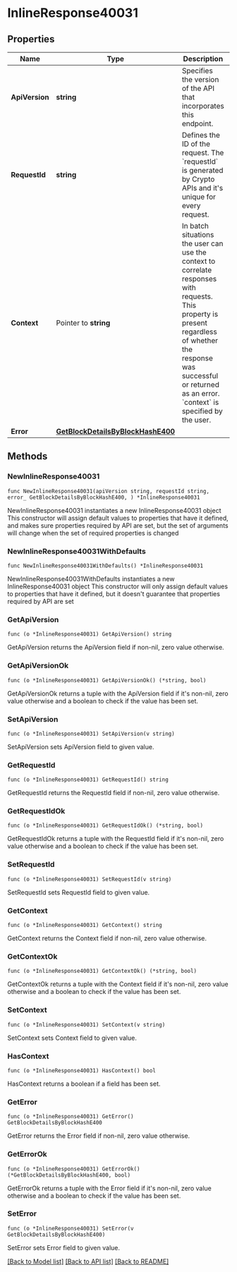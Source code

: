 # InlineResponse40031

## Properties

Name | Type | Description | Notes
------------ | ------------- | ------------- | -------------
**ApiVersion** | **string** | Specifies the version of the API that incorporates this endpoint. | 
**RequestId** | **string** | Defines the ID of the request. The &#x60;requestId&#x60; is generated by Crypto APIs and it&#39;s unique for every request. | 
**Context** | Pointer to **string** | In batch situations the user can use the context to correlate responses with requests. This property is present regardless of whether the response was successful or returned as an error. &#x60;context&#x60; is specified by the user. | [optional] 
**Error** | [**GetBlockDetailsByBlockHashE400**](GetBlockDetailsByBlockHashE400.md) |  | 

## Methods

### NewInlineResponse40031

`func NewInlineResponse40031(apiVersion string, requestId string, error_ GetBlockDetailsByBlockHashE400, ) *InlineResponse40031`

NewInlineResponse40031 instantiates a new InlineResponse40031 object
This constructor will assign default values to properties that have it defined,
and makes sure properties required by API are set, but the set of arguments
will change when the set of required properties is changed

### NewInlineResponse40031WithDefaults

`func NewInlineResponse40031WithDefaults() *InlineResponse40031`

NewInlineResponse40031WithDefaults instantiates a new InlineResponse40031 object
This constructor will only assign default values to properties that have it defined,
but it doesn't guarantee that properties required by API are set

### GetApiVersion

`func (o *InlineResponse40031) GetApiVersion() string`

GetApiVersion returns the ApiVersion field if non-nil, zero value otherwise.

### GetApiVersionOk

`func (o *InlineResponse40031) GetApiVersionOk() (*string, bool)`

GetApiVersionOk returns a tuple with the ApiVersion field if it's non-nil, zero value otherwise
and a boolean to check if the value has been set.

### SetApiVersion

`func (o *InlineResponse40031) SetApiVersion(v string)`

SetApiVersion sets ApiVersion field to given value.


### GetRequestId

`func (o *InlineResponse40031) GetRequestId() string`

GetRequestId returns the RequestId field if non-nil, zero value otherwise.

### GetRequestIdOk

`func (o *InlineResponse40031) GetRequestIdOk() (*string, bool)`

GetRequestIdOk returns a tuple with the RequestId field if it's non-nil, zero value otherwise
and a boolean to check if the value has been set.

### SetRequestId

`func (o *InlineResponse40031) SetRequestId(v string)`

SetRequestId sets RequestId field to given value.


### GetContext

`func (o *InlineResponse40031) GetContext() string`

GetContext returns the Context field if non-nil, zero value otherwise.

### GetContextOk

`func (o *InlineResponse40031) GetContextOk() (*string, bool)`

GetContextOk returns a tuple with the Context field if it's non-nil, zero value otherwise
and a boolean to check if the value has been set.

### SetContext

`func (o *InlineResponse40031) SetContext(v string)`

SetContext sets Context field to given value.

### HasContext

`func (o *InlineResponse40031) HasContext() bool`

HasContext returns a boolean if a field has been set.

### GetError

`func (o *InlineResponse40031) GetError() GetBlockDetailsByBlockHashE400`

GetError returns the Error field if non-nil, zero value otherwise.

### GetErrorOk

`func (o *InlineResponse40031) GetErrorOk() (*GetBlockDetailsByBlockHashE400, bool)`

GetErrorOk returns a tuple with the Error field if it's non-nil, zero value otherwise
and a boolean to check if the value has been set.

### SetError

`func (o *InlineResponse40031) SetError(v GetBlockDetailsByBlockHashE400)`

SetError sets Error field to given value.



[[Back to Model list]](../README.md#documentation-for-models) [[Back to API list]](../README.md#documentation-for-api-endpoints) [[Back to README]](../README.md)


